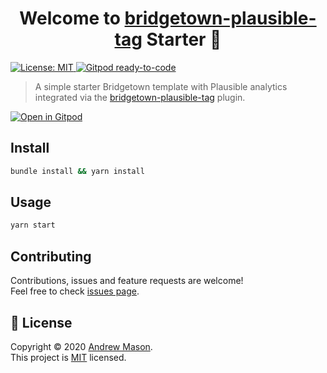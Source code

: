 <h1 align="center">Welcome to <a href="https://github.com/andrewmcodes/bridgetown-plausible-tag">bridgetown-plausible-tag</a> Starter 👋</h1>
<p>
  <a href="https://github.com/andrewmcodes/bridgetown-plausible-tag-starter/blob/main/LICENSE" target="_blank">
    <img alt="License: MIT" src="https://img.shields.io/badge/License-MIT-yellow.svg" />
  </a>
  <a href="https://gitpod.io/#https://github.com/andrewmcodes/bridgetown-plausible-tag-starter" target="_blank">
    <img alt="Gitpod ready-to-code" src="https://img.shields.io/badge/Gitpod-ready--to--code-blue?logo=gitpod" />
  </a>
</p>

> A simple starter Bridgetown template with Plausible analytics integrated via the [bridgetown-plausible-tag](https://github.com/andrewmcodes/bridgetown-plausible-tag) plugin.

[![Open in Gitpod](https://gitpod.io/button/open-in-gitpod.svg)](https://gitpod.io/#https://github.com/andrewmcodes/bridgetown-plausible-tag-starter)

## Install

```sh
bundle install && yarn install
```

## Usage

```sh
yarn start
```

## Contributing

Contributions, issues and feature requests are welcome!<br />Feel free to check [issues page](https://github.com/andrewmcodes/bridgetown-plausible-tag-starter/issues).

## 📝 License

Copyright © 2020 [Andrew Mason](https://github.com/andrewmcodes).<br />
This project is [MIT](https://github.com/andrewmcodes/bridgetown-plausible-tag-starter/blob/main/LICENSE) licensed.
